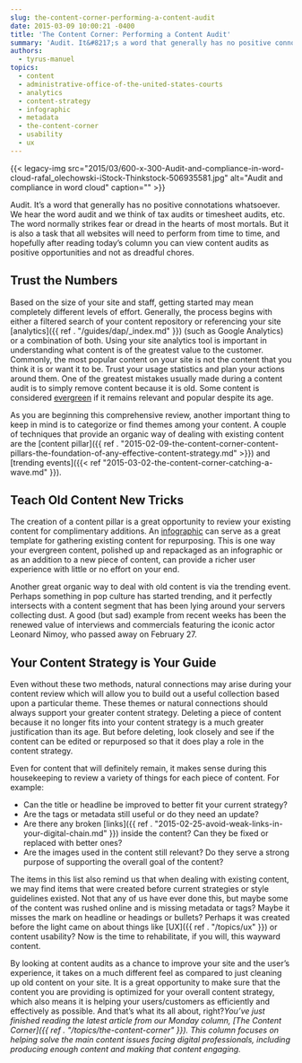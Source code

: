 ```yaml
---
slug: the-content-corner-performing-a-content-audit
date: 2015-03-09 10:00:21 -0400
title: 'The Content Corner: Performing a Content Audit'
summary: 'Audit. It&#8217;s a word that generally has no positive connotations whatsoever. We hear the word audit and we think of tax audits or timesheet audits, etc. The word normally strikes fear or dread in the hearts of most mortals. But it is also a task that all websites will need to perform from time to'
authors:
  - tyrus-manuel
topics:
  - content
  - administrative-office-of-the-united-states-courts
  - analytics
  - content-strategy
  - infographic
  - metadata
  - the-content-corner
  - usability
  - ux
---
```


{{< legacy-img src="2015/03/600-x-300-Audit-and-compliance-in-word-cloud-rafal_olechowski-iStock-Thinkstock-506935581.jpg" alt="Audit and compliance in word cloud" caption="" >}}

Audit. It&#8217;s a word that generally has no positive connotations whatsoever. We hear the word audit and we think of tax audits or timesheet audits, etc. The word normally strikes fear or dread in the hearts of most mortals. But it is also a task that all websites will need to perform from time to time, and hopefully after reading today&#8217;s column you can view content audits as positive opportunities and not as dreadful chores.

## Trust the Numbers

Based on the size of your site and staff, getting started may mean completely different levels of effort. Generally, the process begins with either a filtered search of your content repository or referencing your site [analytics]({{ ref . "/guides/dap/_index.md" }}) (such as Google Analytics) or a combination of both. Using your site analytics tool is important in understanding what content is of the greatest value to the customer. Commonly, the most popular content on your site is not the content that you think it is or want it to be. Trust your usage statistics and plan your actions around them. One of the greatest mistakes usually made during a content audit is to simply remove content because it is old. Some content is considered [evergreen](http://www.copyblogger.com/write-evergreen-blog-posts/) if it remains relevant and popular despite its age.

As you are beginning this comprehensive review, another important thing to keep in mind is to categorize or find themes among your content. A couple of techniques that provide an organic way of dealing with existing content are the [content pillar]({{ ref . "2015-02-09-the-content-corner-content-pillars-the-foundation-of-any-effective-content-strategy.md" >}}) and [trending events]({{< ref "2015-03-02-the-content-corner-catching-a-wave.md" }}).

## Teach Old Content New Tricks

The creation of a content pillar is a great opportunity to review your existing content for complimentary additions. An [infographic](http://www.copyblogger.com/asset-pillar-infographic/) can serve as a great template for gathering existing content for repurposing. This is one way your evergreen content, polished up and repackaged as an infographic or as an addition to a new piece of content, can provide a richer user experience with little or no effort on your end.

Another great organic way to deal with old content is via the trending event. Perhaps something in pop culture has started trending, and it perfectly intersects with a content segment that has been lying around your servers collecting dust. A good (but sad) example from recent weeks has been the renewed value of interviews and commercials featuring the iconic actor Leonard Nimoy, who passed away on February 27.

## Your Content Strategy is Your Guide

Even without these two methods, natural connections may arise during your content review which will allow you to build out a useful collection based upon a particular theme. These themes or natural connections should always support your greater content strategy. Deleting a piece of content because it no longer fits into your content strategy is a much greater justification than its age. But before deleting, look closely and see if the content can be edited or repurposed so that it does play a role in the content strategy.

Even for content that will definitely remain, it makes sense during this housekeeping to review a variety of things for each piece of content. For example:

  * Can the title or headline be improved to better fit your current strategy?
  * Are the tags or metadata still useful or do they need an update?
  * Are there any broken [links]({{ ref . "2015-02-25-avoid-weak-links-in-your-digital-chain.md" }}) inside the content? Can they be fixed or replaced with better ones?
  * Are the images used in the content still relevant? Do they serve a strong purpose of supporting the overall goal of the content?

The items in this list also remind us that when dealing with existing content, we may find items that were created before current strategies or style guidelines existed. Not that any of us have ever done this, but maybe some of the content was rushed online and is missing metadata or tags? Maybe it misses the mark on headline or headings or bullets? Perhaps it was created before the light came on about things like [UX]({{ ref . "/topics/ux" }}) or content usability? Now is the time to rehabilitate, if you will, this wayward content.

By looking at content audits as a chance to improve your site and the user’s experience, it takes on a much different feel as compared to just cleaning up old content on your site. It is a great opportunity to make sure that the content you are providing is optimized for your overall content strategy, which also means it is helping your users/customers as efficiently and effectively as possible. And that’s what its all about, right?_You’ve just finished reading the latest article from our Monday column, [The Content Corner]({{ ref . "/topics/the-content-corner" }}). This column focuses on helping solve the main content issues facing digital professionals, including producing enough content and making that content engaging._
